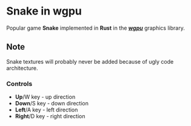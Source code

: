 # Snake in wgpu

Popular game **Snake** implemented in **Rust** in the **_[wgpu](https://github.com/gfx-rs/wgpu)_** graphics library.

## Note

Snake textures will probably never be added because of ugly code architecture.

### Controls

* **Up**/W key - up direction
* **Down**/S key - down direction
* **Left**/A key - left direction
* **Right**/D key - right direction
